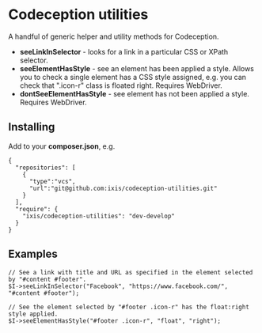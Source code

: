 # Codeception utilities

A handful of generic helper and utility methods for Codeception.

* **seeLinkInSelector** - looks for a link in a particular CSS or XPath selector.
* **seeElementHasStyle** - see an element has been applied a style. Allows you to check a single element has a CSS style assigned, e.g. you can check that ".icon-r" class is floated right. Requires WebDriver.
* **dontSeeElementHasStyle** -  see element has not been applied a style. Requires WebDriver.

## Installing

Add to your **composer.json**, e.g.

```
{
  "repositories": [
    {
      "type":"vcs",
      "url":"git@github.com:ixis/codeception-utilities.git"
    }
  ],
  "require": {
    "ixis/codeception-utilities": "dev-develop"
  }
}
```

## Examples

```
// See a link with title and URL as specified in the element selected by "#content #footer".
$I->seeLinkInSelector("Facebook", "https://www.facebook.com/", "#content #footer");

// See the element selected by "#footer .icon-r" has the float:right style applied.
$I->seeElementHasStyle("#footer .icon-r", "float", "right");
```
